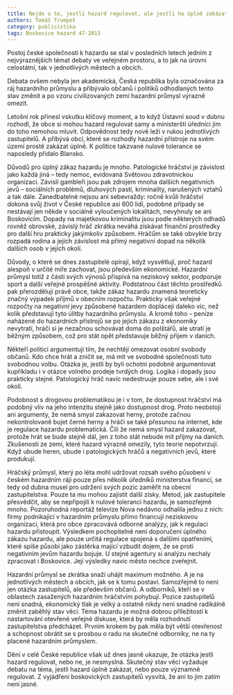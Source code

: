 ```yaml
---
title: Nejde o to, jestli hazard regulovat, ale jestli ho úplně zakázat
authors: Tomáš Trumpeš
category: publicistika
tags: Boskovice hazard 47-2013
---
```


Postoj české společnosti k hazardu se stal v posledních letech jedním z nejvýraznějších témat debaty ve veřejném prostoru, a to jak na úrovni celostátní, tak v jednotlivých městech a obcích.

Debata ovšem nebyla jen akademická, Česká republika byla označována za ráj hazardního průmyslu a přibývalo občanů i politiků odhodlaných tento stav změnit a po vzoru civilizovaných zemí hazardní průmysl výrazně omezit.

Letošní rok přinesl vskutku klíčový moment, a to když Ústavní soud v dubnu rozhodl, že obce si mohou hazard regulovat samy a ministerští úředníci jim do toho nemohou mluvit. Odpovědnost tedy nově leží v rukou jednotlivých zastupitelů. A přibývá obcí, které se rozhodly hazardní přístroje na svém území prostě zakázat úplně. K politice takzvané nulové tolerance se naposledy přidalo Blansko.

Důvodů pro úplný zákaz hazardu je mnoho. Patologické hráčství je závislost jako každá jiná – tedy nemoc, evidovaná Světovou zdravotnickou organizací. Závislí gambleři jsou pak zdrojem mnoha dalších negativních jevů – sociálních problémů, dluhových pastí, kriminality, narušených vztahů a tak dále. Zanedbatelné nejsou ani sebevraždy: ročně kvůli hráčství dokoná svůj život v České republice asi 600 lidí, podobné případy se nestávají jen někde v sociálně vyloučených lokalitách, nevyhnuly se ani Boskovicím. Dopady na majetkovou kriminalitu jsou podle některých odhadů rovněž obrovské, závislý hráč zkrátka neváhá získávat finanční prostředky pro další hru prakticky jakýmkoliv způsobem. Hráčům se také obvykle brzy rozpadá rodina a jejich závislost má přímý negativní dopad na několik dalších osob v jejich okolí.

Důvody, o které se dnes zastupitelé opírají, když vysvětlují, proč hazard alespoň v určité míře zachovat, jsou především ekonomické. Hazardní průmysl totiž z části svých výnosů přispívá na neziskový sektor, podporuje sport a další veřejně prospěšné aktivity. Podstatnou část těchto prostředků pak přerozdělují právě obce, takže zákaz hazardu znamená teoreticky značný výpadek příjmů v obecním rozpočtu. Prakticky však veřejné rozpočty na negativní jevy způsobené hazardem doplácejí daleko víc, než kolik představují tyto úlitby hazardního průmyslu. A kromě toho – peníze naházené do hazardních přístrojů se po jejich zákazu z ekonomiky nevytratí, hráči si je nezačnou schovávat doma do polštářů, ale utratí je běžným způsobem, což pro stát opět představuje běžný příjem v daních.

Někteří politici argumentují tím, že nechtějí omezovat osobní svobody občanů. Kdo chce hrát a zničit se, má mít ve svobodné společnosti tuto svobodnou volbu. Otázka je, jestli by byli ochotni podobně argumentovat kupříkladu i v otázce volného prodeje tvrdých drog. Logika i dopady jsou prakticky stejné. Patologický hráč navíc nedestruuje pouze sebe, ale i své okolí.

Podobnost s drogovou problematikou je i v tom, že dostupnost hráčství má podobný vliv na jeho intenzitu stejně jako dostupnost drog. Proto neobstojí ani argumenty, že nemá smysl zakazovat herny, protože začnou nekontrolovaně bujet černé herny a hráči se také přesunou na internet, kde je regulace hazardu problematická. Čili že nemá smysl hazard zakazovat, protože hrát se bude stejně dál, jen z toho stát nebude mít příjmy na daních. Zkušenosti ze zemí, které hazard výrazně omezily, tyto teorie nepotvrzují. Když ubude heren, ubude i patologických hráčů a negativních jevů, které produkují.

Hráčský průmysl, který po léta mohl udržovat rozsah svého působení v českém hazardním ráji pouze přes několik úředníků ministerstva financí, se tedy od dubna musel pro udržení svých pozic zaměřit na obecní zastupitelstva. Pouze ta mu mohou zajistit další zisky. Metod, jak zastupitele přesvědčit, aby se nepřipojili k nulové toleranci hazardu, je samozřejmě mnoho. Pozoruhodná reportáž televize Nova nedávno odhalila jednu z nich: firmy podnikající v hazardním průmyslu přímo financují neziskovou organizaci, která pro obce zpracovává odborné analýzy, jak k regulaci hazardu přistoupit. Výsledkem pochopitelně není doporučení úplného zákazu hazardu, ale pouze určitá regulace spojená s dalšími opatřeními, které spíše působí jako zástěrka mající vzbudit dojem, že se proti negativním jevům hazardu bojuje. U stejné agentury si analýzu nechaly zpracovat i Boskovice. Její výsledky navíc město nechce zveřejnit.

Hazardní průmysl se zkrátka snaží uhájit maximum možného. A je na jednotlivých městech a obcích, jak se k tomu postaví. Samozřejmě to není jen otázka zastupitelů, ale především občanů. A odborníků, kteří se v oblastech zasažených hazardním hráčstvím pohybují. Pozice zastupitelů není snadná, ekonomický tlak je velký a ostatně nikdy není snadné radikálně změnit zaběhlý stav věcí. Téma hazardu je možná dobrou příležitostí k nastartování otevřené veřejné diskuse, která by měla rozhodnutí zastupitelstva předcházet. Prvním krokem by pak měla být větší otevřenost a schopnost obrátit se s prosbou o radu na skutečné odborníky, ne na ty placené hazardním průmyslem.

Dění v celé České republice však už dnes jasně ukazuje, že otázka jestli hazard regulovat, nebo ne, je nesmyslná. Skutečný stav věcí vyžaduje debatu na téma, jestli hazard úplně zakázat, nebo pouze významně regulovat. Z vyjádření boskovických zastupitelů vysvítá, že ani to jim zatím není jasné.

